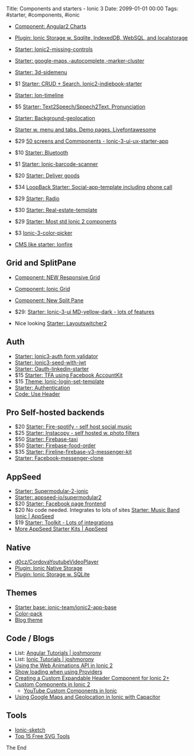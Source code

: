 Title: Components and starters - Ionic 3
Date: 2099-01-01 00:00
Tags: #starter, #components, #ionic

* [Component: Angular2 Charts](https://valor-software.com/ng2-charts/)
* [Plugin: Ionic Storage w. Sqqlite, IndexedDB, WebSQL, and localstorage](https://ionicframework.com/docs/storage/)

* [Starter: Ionic2-missing-controls](https://market.ionicframework.com/starters/ionic2-missing-controls)
* [Starter: google-maps,-autocomplete,-marker-cluster](https://market.ionicframework.com/starters/ionic-3---google-maps,-autocomplete,-marker-cluster)
* [Starter: 3d-sidemenu](https://market.ionicframework.com/starters/3d-sidemenu)
* $1 [Starter: CRUD + Search. Ionic2-indiebook-starter](https://market.ionicframework.com/starters/ionic2-indiebook-starter)
* [Starter: Ion-timeline](https://market.ionicframework.com/starters/ion-timeline)
* $5 [Starter: Text2Speech/Sppech2Text. Pronunciation](https://market.ionicframework.com/starters/pronunciation)
* [Starter: Background-geolocation](https://market.ionicframework.com/starters/background-geolocation)
* [Starter w. menu and tabs. Demo pages. Livefontawesome](https://market.ionicframework.com/starters/livefontawesome)
* $29 [50 screens and Commponents - Ionic-3-ui-ux-starter-app](https://market.ionicframework.com/starters/ionic-3-ui-ux-starter-app)
* $10 [Starter: Bluetooth](https://market.ionicframework.com/starters/bluetooth)
* $1 [Starter: Ionic-barcode-scanner](https://market.ionicframework.com/starters/ionic-barcode-scanner)
* $20 [Starter: Deliver goods](https://market.ionicframework.com/starters/ionic-app-deliverya)
* $34 [LoopBack Starter: Social-app-template including phone call](https://market.ionicframework.com/starters/social-app-template)
* $29 [Starter: Radio](https://market.ionicframework.com/starters/radio)
* $30 [Starter: Real-estate-template](https://market.ionicframework.com/starters/real-estate-template)
* $29 [Starter: Most std Ionic 2 components](https://market.ionicframework.com/starters/ionium-2-ionic-multipurpose-app-templates)
* $3 [Ionic-3-color-picker](https://market.ionicframework.com/starters/ionic-3-color-picker)
* [CMS like starter: Ionfire](https://market.ionicframework.com/starters/ionfire)

## Grid and SplitPane

* [Component: NEW Responsive Grid](http://blog.ionicframework.com/build-awesome-desktop-apps-with-ionics-new-responsive-grid/)
* [Component: Ionic Grid](https://www.tutorialspoint.com/ionic/ionic_grid.htm)
* [Component: New Split Pane](http://blog.ionicframework.com/ionic-2-2-0-is-out/)

* $29: [Starter: Ionic-3-ui MD-yellow-dark - lots of features](https://market.ionicframework.com/starters/ionic-3-ui-theme-template-app-material-design-yellow-dark)
* Nice looking [Starter: Layoutswitcher2](https://market.ionicframework.com/starters/layoutswitcher2)

## Auth

* [Starter: Ionic3-auth form validator](https://market.ionicframework.com/starters/ionic3-auth-example)
* [Starter: Ionic3-seed-with-jwt](https://market.ionicframework.com/starters/ionic3-seed-with-jwt)
* [Starter: Oauth-linkedin-starter](https://market.ionicframework.com/starters/oauth-linkedin-starter)
* $15 [Starter: TFA using Facebook AccountKit](https://market.ionicframework.com/starters/ionfirebaseaccountkitphoneauth)
* $15 [Theme: Ionic-login-set-template](https://market.ionicframework.com/themes/ionic-login-set-template)
* [Starter: Authentication](https://market.ionicframework.com/themes/authentication)
* [Code: Use Header](https://www.joshmorony.com/when-to-use-providersservicesinjectables-in-ionic/)

## Pro Self-hosted backends

* $20 [Starter: Fire-spotify - self host social music](https://market.ionicframework.com/starters/fire-spotify)
* $25 [Starter: Instacopy - self hosted w. photo filters](https://market.ionicframework.com/starters/instacopy)
* $50 [Starter: Firebase-taxi](https://market.ionicframework.com/starters/firebase-taxi)
* $50 [Starter: Firebase-food-order](https://market.ionicframework.com/starters/firebase-food-order)
* $35 [Starter: Fireline-firebase-v3-messenger-kit](https://market.ionicframework.com/starters/fireline-firebase-v3-messenger-kit)
* [Starter: Facebook-messenger-clone](https://market.ionicframework.com/starters/facebook-messenger-clone)

## AppSeed

* [Starter: Supermodular-2-ionic](https://market.ionicframework.com/starters/supermodular-2-ionic---free-application)
* [Starter: appseed-io/supermodular2](https://github.com/appseed-io/supermodular2)
* $20 [Starter: Facebook page frontend](https://market.ionicframework.com/starters/facebook-business-ionic-3)
* $20 No code needed. Integrates to lots of sites [Starter: Music Band Ionic | AppSeed](http://appseed.io/music-band)
* $19 [Starter: Toolkit - Lots of integrations](http://appseed.io/ionic-3-toolkit)
* [More AppSeed Starter Kits | AppSeed](http://appseed.io/products/ionic)

## Native

* [d0cz/CordovaYoutubeVideoPlayer](https://github.com/d0cz/CordovaYoutubeVideoPlayer)
* [Plugin: Ionic Native Storage](https://ionicframework.com/docs/native/native-storage/)
* [Plugin: Ionic Storage w. SQLite](https://ionicframework.com/docs/storage/)

## Themes

* [Starter base: ionic-team/ionic2-app-base](https://github.com/ionic-team/ionic2-app-base)
* [Color-pack](https://market.ionicframework.com/themes/color-pack)
* [Blog theme](https://market.ionicframework.com/themes/ion2theme)

## Code / Blogs

* List: [Angular Tutorials | joshmorony](https://www.joshmorony.com/category/angular-tutorials/)
* List: [Ionic Tutorials | joshmorony](https://www.joshmorony.com/category/ionic-tutorials/)
* [Using the Web Animations API in Ionic 2](https://www.joshmorony.com/using-the-web-animations-api-in-ionic-2/)
* [Show loading when using Providers](https://www.joshmorony.com/when-to-use-providersservicesinjectables-in-ionic/)
* [Creating a Custom Expandable Header Component for Ionic 2+](https://www.joshmorony.com/creating-a-custom-expandable-header-component-for-ionic-2/)
* [Custom Components in Ionic 2](https://www.joshmorony.com/custom-components-in-ionic-2/)
  * [YouTube Custom Components in Ionic](https://www.youtube.com/watch?v=Tg4FoOf4pBo)
* [Using Google Maps and Geolocation in Ionic with Capacitor](https://www.joshmorony.com/using-google-maps-and-geolocation-in-ionic-with-capacitor/)

## Tools

* [Ionic-sketch](https://market.ionicframework.com/themes/ionic-sketch)
* [Top 15 Free SVG Tools](https://colorlib.com/wp/free-svg-editor-tools/)

The End
